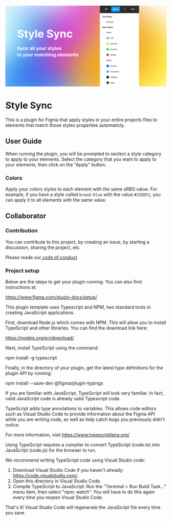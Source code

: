 ![cover](src/img/cover.jpg)

# Style Sync

This is a plugin for Figma that apply styles in your entire projects files to elements that match those styles properties automaticly.
## User Guide

When running the plugin, you will be prompted to seclect a style category to apply to your elements.
Select the category that you want to apply to your elements, then click on the "Apply" button.


### Colors

Apply your colors styles to each element with the same sRBG value. For example, if you have a style called `brand-blue` with the value `#235DF2`, you can apply it to all elements with the same value.


## Collaborator

### Contribution

You can contribute to this project, by creating an issue, by starting a discussion, sharing the project, etc.

Please reade our[ code of conduct](https://github.com/maximedaraize/style-sync/blob/develop/.github/CODE_OF_CONDUCT.md)

### Project setup

Below are the steps to get your plugin running. You can also find instructions at:

  https://www.figma.com/plugin-docs/setup/

This plugin template uses Typescript and NPM, two standard tools in creating JavaScript applications.

First, download Node.js which comes with NPM. This will allow you to install TypeScript and other
libraries. You can find the download link here:

  https://nodejs.org/en/download/

Next, install TypeScript using the command:

  npm install -g typescript

Finally, in the directory of your plugin, get the latest type definitions for the plugin API by running:

  npm install --save-dev @figma/plugin-typings

If you are familiar with JavaScript, TypeScript will look very familiar. In fact, valid JavaScript code
is already valid Typescript code.

TypeScript adds type annotations to variables. This allows code editors such as Visual Studio Code
to provide information about the Figma API while you are writing code, as well as help catch bugs
you previously didn't notice.

For more information, visit https://www.typescriptlang.org/

Using TypeScript requires a compiler to convert TypeScript (code.ts) into JavaScript (code.js)
for the browser to run.

We recommend writing TypeScript code using Visual Studio code:

1. Download Visual Studio Code if you haven't already: https://code.visualstudio.com/.
2. Open this directory in Visual Studio Code.
3. Compile TypeScript to JavaScript: Run the "Terminal > Run Build Task..." menu item,
    then select "npm: watch". You will have to do this again every time
    you reopen Visual Studio Code.

That's it! Visual Studio Code will regenerate the JavaScript file every time you save.

